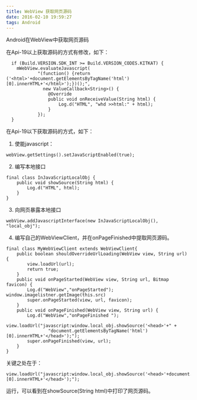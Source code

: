 ```yaml
---
title: WebView 获取网页源码
date: 2016-02-10 19:59:27
tags: Android
---
```

Android在WebView中获取网页源码  

在Api-19以上获取源码的方式有修改，如下：
```
  if (Build.VERSION.SDK_INT >= Build.VERSION_CODES.KITKAT) {
    mWebView.evaluateJavascript(
            "(function() {return ('<html>'+document.getElementsByTagName('html')[0].innerHTML+'</html>');})();",
              new ValueCallback<String>() {
                @Override
                public void onReceiveValue(String html) {
                    Log.d("HTML", "whd >>html:" + html);
                }
            });
  }
```
<!--more-->
在Api-19以下获取源码的方式，如下：          
1. 使能javascript：
```
webView.getSettings().setJavaScriptEnabled(true);
```
2. 编写本地接口
```
final class InJavaScriptLocalObj {
    public void showSource(String html) {
        Log.d("HTML", html);
    }
}
```
3. 向网页暴露本地接口
```
webView.addJavascriptInterface(new InJavaScriptLocalObj(), "local_obj");
```
4. 编写自己的WebViewClient，并在onPageFinished中提取网页源码。
```
final class MyWebViewClient extends WebViewClient{   
    public boolean shouldOverrideUrlLoading(WebView view, String url) {    
        view.loadUrl(url);    
        return true;    
    }   
    public void onPageStarted(WebView view, String url, Bitmap favicon) {
        Log.d("WebView","onPageStarted"); window.imagelistner.getImage(this.src)
        super.onPageStarted(view, url, favicon);
    }     
    public void onPageFinished(WebView view, String url) {
        Log.d("WebView","onPageFinished ");
        view.loadUrl("javascript:window.local_obj.showSource('<head>'+" +
                "document.getElementsByTagName('html')[0].innerHTML+'</head>');");
        super.onPageFinished(view, url);
    }
}
```
关键之处在于：
```
view.loadUrl("javascript:window.local_obj.showSource('<head>'+document.getElementsByTagName('html')[0].innerHTML+'</head>');");
```
运行，可以看到在showSource(String html)中打印了网页源码。
